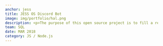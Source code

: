 ```yaml
---
anchor: jess
title: JESS OS Discord Bot
image: img/portfolio/hal.png
description: <p>The purpose of this open source project is to fill a resource gap we noticed while programming our own Discord Bot; the lack of material available to programmers.</p><p>Before JESS, there were two polarized categories of material.</p><p>Very basic projects covering intro tasks</p><p> &amp;</p><p>Bloated, Overly-Complex Niche projects with little to no documentation</p><p>The JESS project fills this gap by providing open source code that is highly functional, well documented, and easily adaptable to the end user.</p><p>The Open source project can be found at <a href="https://github.com/BrianSQL/JESS">https://github.com/BrianSQL/JESS</a>.</p>
team: SQL
date: MAR 2018
category: JS / Node.js
---
```

